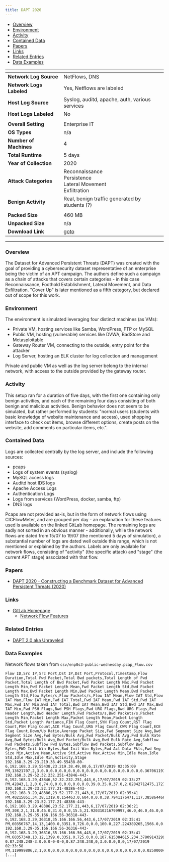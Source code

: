 ```yaml
---
title: DAPT 2020
---
```


- [Overview](#overview)
- [Environment](#environment)
- [Activity](#activity)
- [Contained Data](#contained-data)
- [Papers](#papers)
- [Links](#links)
- [Related Entries](#related-entries)
- [Data Examples](#data-examples)

| <!-- -->                 | <!-- -->                                                             |
|--------------------------|----------------------------------------------------------------------|
| **Network Log Source**   | NetFlows, DNS                                                        |
| **Network Logs Labeled** | Yes, Netflows are labeled                                            |
| **Host Log Source**      | Syslog, auditd, apache, auth, various services                       |
| **Host Logs Labeled**    | No                                                                   |
|                          |                                                                      |
| **Overall Setting**      | Enterprise IT                                                        |
| **OS Types**             | n/a                                                                  |
| **Number of Machines**   | 4                                                                    |
| **Total Runtime**        | 5 days                                                               |
| **Year of Collection**   | 2020                                                                 |
| **Attack Categories**    | Reconnaissance<br/>Persistence<br/>Lateral Movement<br/>Exfiltration |
| **Benign Activity**      | Real, benign traffic generated by students (?)                       |
|                          |                                                                      |
| **Packed Size**          | 460 MB                                                               |
| **Unpacked Size**        | n/a                                                                  |
| **Download Link**        | [goto](https://gitlab.com/asu22/dapt2020)                            |

***

### Overview

The Dataset for Advanced Persistent Threats (DAPT) was created with the goal of providing a cybersecurity dataset
representative of an enterprise being the victim of an APT campaign.
The authors define such a campaign as a chain of attacks that covers certain categories - in this case Reconnaissance,
Foothold Establishment, Lateral Movement, and Data Exfiltration.
"Cover Up" is later mentioned as a fifth category, but declared out of scope for this work.

### Environment

The environment is simulated leveraging four distinct machines (as VMs):

- Private VM, hosting services like Samba, WordPress, FTP or MySQL
- Public VM, hosting (vulnerable) services like DVWA, BadStore and Metasploitable
- Gateway Router VM, connecting to the outside, entry point for the attacker
- Log Server, hosting an ELK cluster for log collection and management

Private and public VM as well as the log server belong to the internal network, with access to the outside provided by
the gateway router.

### Activity

This setup ran for a duration of five days, with the first one containing only benign activities, and each of the
remaining four days consisting of both benign and malicious activities.
Benign behavior does not seem to be simulated, but rather performed by students: "normal users (students with basic
knowledge of website maintenance and access), used shopping interface to check out items, browse different options,
create posts on the website, add comments on particular items, etc.".

### Contained Data

Logs are collected centrally by the log server, and include the following sources:

- pcaps
- Logs of system events (syslog)
- MySQL access logs
- Auditd host IDS logs
- Apache Access Logs
- Authentication Logs
- Logs from services (WordPress, docker, samba, ftp)
- DNS logs

Pcaps are not provided as-is, but in the form of network flows using CICFlowMeter, and are grouped per day - an
explanation for these features used is available on the linked GitLab homepage.
The remaining logs are sadly not sorted in an obvious manner - additionally, while the network flows are dated from
15/07 to 19/07 (the mentioned 5 days of simulation), a substantial number of logs are dated well outside this range,
which is not mentioned or explained by the authors.
Labels are only available for network flows, consisting of "activity" (the specific attack) and "stage" (the current APT
stage) associated with that flow.

### Papers

- [DAPT 2020 - Constructing a Benchmark Dataset for Advanced Persistent Threats (2020)](https://doi.org/10.1007/978-3-030-59621-7_8)

### Links

- [GitLab Homepage](https://gitlab.com/asu22/dapt2020)
    - [Network Flow Features](https://gitlab.com/asu22/dapt2020/-/blob/main/csv/README.md?ref_type=heads)

### Related Entries

- [DAPT 2.0 aka Unraveled](unraveled.md)

### Data Examples

Network flows taken from `csv/enp0s3-public-wednesday.pcap_Flow.csv`

```
Flow ID,Src IP,Src Port,Dst IP,Dst Port,Protocol,Timestamp,Flow Duration,Total Fwd Packet,Total Bwd packets,Total Length of Fwd Packet,Total Length of Bwd Packet,Fwd Packet Length Max,Fwd Packet Length Min,Fwd Packet Length Mean,Fwd Packet Length Std,Bwd Packet Length Max,Bwd Packet Length Min,Bwd Packet Length Mean,Bwd Packet Length Std,Flow Bytes/s,Flow Packets/s,Flow IAT Mean,Flow IAT Std,Flow IAT Max,Flow IAT Min,Fwd IAT Total,Fwd IAT Mean,Fwd IAT Std,Fwd IAT Max,Fwd IAT Min,Bwd IAT Total,Bwd IAT Mean,Bwd IAT Std,Bwd IAT Max,Bwd IAT Min,Fwd PSH Flags,Bwd PSH Flags,Fwd URG Flags,Bwd URG Flags,Fwd Header Length,Bwd Header Length,Fwd Packets/s,Bwd Packets/s,Packet Length Min,Packet Length Max,Packet Length Mean,Packet Length Std,Packet Length Variance,FIN Flag Count,SYN Flag Count,RST Flag Count,PSH Flag Count,ACK Flag Count,URG Flag Count,CWR Flag Count,ECE Flag Count,Down/Up Ratio,Average Packet Size,Fwd Segment Size Avg,Bwd Segment Size Avg,Fwd Bytes/Bulk Avg,Fwd Packet/Bulk Avg,Fwd Bulk Rate Avg,Bwd Bytes/Bulk Avg,Bwd Packet/Bulk Avg,Bwd Bulk Rate Avg,Subflow Fwd Packets,Subflow Fwd Bytes,Subflow Bwd Packets,Subflow Bwd Bytes,FWD Init Win Bytes,Bwd Init Win Bytes,Fwd Act Data Pkts,Fwd Seg Size Min,Active Mean,Active Std,Active Max,Active Min,Idle Mean,Idle Std,Idle Max,Idle Min,Activity,Stage
192.168.3.29-23.219.38.49-55438-80-6,192.168.3.29,55438,23.219.38.49,80,6,17/07/2019 02:35:09 PM,13621707,2,3,0.0,0.0,0.0,0.0,0.0,0.0,0.0,0.0,0.0,0.0,0.0,0.367061191376,3405426.75,4812396.59671,10224310.0,15786.0,3381611.0,3381611.0,0.0,3381611.0,3381611.0,10255969.0,5127984.5,7229740.45224,10240183.0,15786.0,0,0,0,0,64,96,0.146824476551,0.220236714826,0.0,0.0,0.0,0.0,0.0,0,0,0,0,1,0,0,0,1.0,0.0,0.0,0.0,0,0,0,0,0,0,2,0,3,0,-1,294,0,0,15786.0,0.0,15786.0,15786.0,10224310.0,0.0,10224310.0,10224310.0,Normal,Benign
192.168.3.29-52.32.232.251-43846-443-6,192.168.3.29,43846,52.32.232.251,443,6,17/07/2019 02:33:27 PM,42843,1,2,0.0,74.0,0.0,0.0,0.0,0.0,39.0,35.0,37.0,2.82842712475,1727.23665476,70.0231076255,21421.5,30236.5930703,42802.0,41.0,0.0,0.0,0.0,0.0,0.0,42802.0,42802.0,0.0,42802.0,42802.0,0,1,0,0,32,64,23.3410358752,46.6820717503,0.0,39.0,28.25,18.927493230699998,358.25,0,0,0,1,1,0,0,0,2.0,37.6666666667,0.0,37.0,0,0,0,0,0,0,1,0,2,74,-1,118,0,0,0.0,0.0,0.0,0.0,0.0,0.0,0.0,0.0,Normal,Benign
192.168.3.29-23.52.177.21-48386-443-6,192.168.3.29,48386,23.52.177.21,443,6,17/07/2019 02:35:41 PM,40215051,34,38,1319.0,154463.0,604.0,0.0,38.7941176471,117.385864466,13032.0,0.0,4064.81578947,3923.31162416,3873.7237956,1.79037445458,566409.169014,4739207.87646,39937006.0,9.0,40201818.0,1218236.90909,6950749.31165,39937058.0,35.0,40215051.0,1086893.27027,6572656.5157900015,39986014.0,19.0,0,0,0,0,1088,1232,0.8454546035510001,0.944919851028,0.0,13032.0,2134.0,3467.00436256,12020119.25,0,1,0,0,0,0,0,0,1.0,2163.63888889,38.7941176471,4064.81578947,0,0,0,0,0,0,34,1319,38,154463,-1,264,6,0,277958.0,0.0,277958.0,277958.0,39937006.0,0.0,39937006.0,39937006.0,Normal,Benign
192.168.3.29-23.52.177.21-48386-443-6,192.168.3.29,48386,23.52.177.21,443,6,17/07/2019 02:36:21 PM,308,2,1,31.0,46.0,31.0,0.0,15.5,21.920310216799997,46.0,46.0,46.0,0.0,250000.0,9740.25974026,154.0,127.279220614,244.0,64.0,64.0,64.0,0.0,64.0,64.0,0.0,0.0,0.0,0.0,0.0,0,1,0,0,64,32,6493.50649351,3246.75324675,0.0,46.0,30.75,21.6852484422,470.25,0,0,0,1,1,0,0,0,0.0,41.0,15.5,46.0,0,0,0,0,0,0,2,31,1,46,-1,1444,1,0,0.0,0.0,0.0,0.0,0.0,0.0,0.0,0.0,Normal,Benign
192.168.3.29-35.166.166.56-36318-443-6,192.168.3.29,36318,35.166.166.56,443,6,17/07/2019 02:35:41 PM,60356767,14,13,1400.0,3351.0,726.0,0.0,100.0,227.224389265,1566.0,0.0,257.769230769,559.304799706,78.7152830767,0.447340063791,2321414.11538,4292337.46351,10198459.0,11.0,60314624.0,4639586.4615400005,5204739.05298,10240112.0,152.0,60356174.0,5029681.166669998,5234408.022419998,10240302.0,412.0,0,0,0,0,448,432,0.231954107151,0.21538595664,0.0,1566.0,169.678571429,413.776917314,171211.337302,0,1,0,0,0,0,0,0,0.0,175.962962963,100.0,257.769230769,0,0,0,0,0,0,14,1400,13,3351,-1,124,4,0,58797.1666667,41584.0185332,143680.0,41653.0,10000565.1667,356527.4967570001,10198459.0,9290250.0,Normal,Benign
192.168.3.29-35.166.166.56-36316-443-6,192.168.3.29,36316,35.166.166.56,443,6,17/07/2019 02:35:41 PM,60357348,13,12,1399.0,3351.0,725.0,0.0,107.615384615,234.37809143299998,3014.0,0.0,279.25,864.292472068,78.6979573721,0.414199775643,2514889.5,4417205.88404,10197659.0,12.0,60314634.0,5026219.5,5237027.23113,10240181.0,120.0,60356339.0,5486939.90909,5231849.26686,10240419.0,1658.0,0,0,0,0,416,400,0.215383883334,0.198815892309,0.0,3014.0,182.692307692,603.149916305,363789.821538,0,1,0,0,0,0,0,0,0.0,190.0,107.615384615,279.25,0,0,0,0,0,0,13,1399,12,3351,-1,124,4,0,60124.6666667,42696.81756130001,147279.0,42522.0,9999265.16667,356332.788651,10197659.0,9289242.0,Normal,Benign
0.87.248.248-3.0.0.0-0-0-0,0.87.248.248,0,3.0.0.0,0,0,17/07/2019 02:33:58 PM,119999806,2,1,0.0,0.0,0.0,0.0,0.0,0.0,0.0,0.0,0.0,0.0,0.0,0.0250000404167,59999903.0,19.7989898732,59999917.0,59999889.0,59999917.0,59999917.0,0.0,59999917.0,59999917.0,0.0,0.0,0.0,0.0,0.0,0,0,0,0,0,0,0.0166666936112,0.00833334680558,0.0,0.0,0.0,0.0,0.0,0,0,0,0,0,0,0,0,0.0,0.0,0.0,0.0,0,0,0,0,0,0,2,0,1,0,-1,-1,0,0,0.0,0.0,0.0,0.0,59999903.0,19.7989898732,59999917.0,59999889.0,Normal,Benign
[...]
```